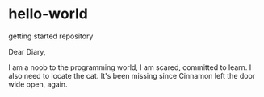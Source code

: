 # hello-world
getting started repository

Dear Diary,

I am a noob to the programming world, I am scared, committed to learn. 
I also need to locate the cat. It's been missing since Cinnamon left the door wide open, again.
